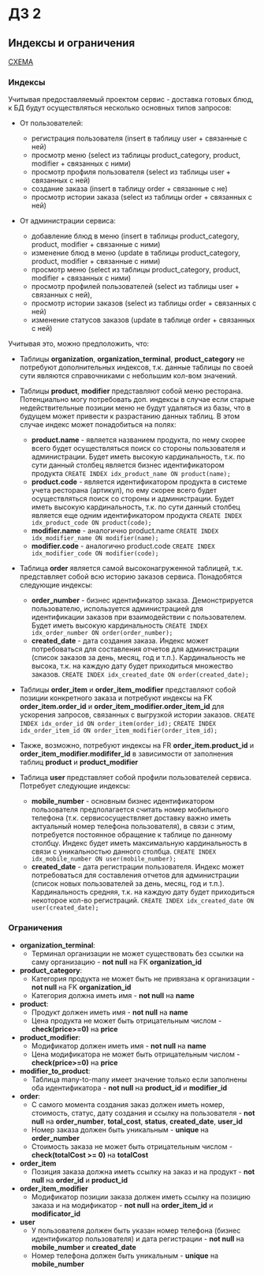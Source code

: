 # ДЗ 2

## Индексы и ограничения

[СХЕМА](https://dbdiagram.io/d/61a362748c901501c0d5c984)

### Индексы

Учитывая предоставляемый проектом сервис - доставка готовых блюд, к БД будут осуществляться несколько основных типов запросов:

- От пользователей: 
  - регистрация пользователя (insert в таблицу user + связанные с ней)
  - просмотр меню (select из таблицы product_category, product, modifier + связанных с ними)
  - просмотр профиля пользователя (select из таблицы user + связанных с ней) 
  - создание заказа (insert в таблицу order + связанные с не)
  - просмотр истории заказа (select из таблицы order + связанных с ней)

- От администрации сервиса:
  - добавление блюд в меню (insert в таблицы product_category, product, modifier + связанные с ними)
  - изменение блюд в меню (update в таблицы product_category, product, modifier + связанные с ними)
  - просмотр меню (select из таблицы product_category, product, modifier + связанных с ними)
  - просмотр профилей пользователей (select из таблицы user + связанных с ней),
  - просмотр истории заказов (select из таблицы order + связанных с ней)
  - изменение статусов заказов (update в таблице order + связанных с ней)

Учитывая это, можно предположить, что: 

  - Таблицы **organization**, **organization_terminal**, **product_category** не потребуют дополнительных индексов, т.к. данные таблицы по своей сути являются справочниками с небольшим кол-вом значений. 

  - Таблицы **product**, **modifier** представляют собой меню ресторана. Потенциально могу потребовать доп. индексы в случае если старые недействительные позиции меню не будут удаляться из базы, что в будущем может привести к разрастанию данных таблиц. В этом случае индекс может понадобиться на полях: 
    - **product.name** - является названием продукта, по нему скорее всего будет осуществляться поиск со стороны пользователя и администрации. Будет иметь высокую кардинальность, т.к. по сути данный столбец является бизнес идентификатором продукта ``` CREATE INDEX idx_product_name ON product(name); ```
    - **product.code** - является идентификатором продукта в системе учета ресторана (артикул), по ему скорее всего будет осуществляться поиск со стороны и администрации. Будет иметь высокую кардинальность, т.к. по сути данный столбец является еще одним идентификатором продукта ``` CREATE INDEX idx_product_code ON product(code); ```
    - **modifier.name** - аналогично product.name ``` CREATE INDEX idx_modifier_name ON modifier(name); ```
    - **modifier.code** - аналогично product.code ``` CREATE INDEX idx_modifier_code ON modifier(code); ```

- Таблица **order** является самой высоконагруженной таблицей, т.к. представляет собой всю историю заказов сервиса. Понадобятся следующие индексы:
  - **order_number** - бизнес идентификатор заказа. Демонстрируется пользователю, используется администрацией для идентификации заказов при взаимодействии с пользователем. Будет иметь высокую кардинальность ``` CREATE INDEX idx_order_number ON order(order_number); ```
  - **created_date** - дата создания заказа. Индекс может потребоваться для составления отчетов для администрации (список заказов за день, месяц, год и т.п.). Кардинальность не высока, т.к. на каждую дату будет приходиться множество заказов. ``` CREATE INDEX idx_created_date ON order(created_date); ```

- Таблицы **order_item** и **order_item_modifier** представляют собой позиции конкретного заказа и потребуют индексы на FK **order_item.order_id** и **order_item_modifier.order_item_id** для ускорения запросов, связанных с выгрузкой истории заказов. ``` CREATE INDEX idx_order_id ON order_item(order_id); ``` ``` CREATE INDEX idx_order_item_id ON order_item_modifier(order_item_id); ``` 
- Также, возможно, потребуют индексы на FR **order_item.product_id** и **order_item_modifier.modififer_id** в зависимости от заполнения таблиц **product** и **product_modifier**

- Таблица **user** представляет собой профили пользователей сервиса. Потребует следующие индексы:
  - **mobile_number** - основным бизнес идентификатором пользователя предполагается считать номер мобильного телефона (т.к. сервисосуществляет доставку важно иметь актуальный номер телефона пользователя), в связи с этим, потребуется постоянное обращение к таблице по данному столбцу. Индекс будет иметь максимальную кардинальность в связи с уникальностью данного столбца. ``` CREATE INDEX idx_mobile_number ON user(mobile_number); ```
  - **created_date** - дата регистрации пользователя. Индекс может потребоваться для составления отчетов для администрации (список новых пользователей за день, месяц, год и т.п.). Кардинальность средняя, т.к. на каждую дату будет приходиться некоторое кол-во регистраций. ``` CREATE INDEX idx_created_date ON user(created_date); ```

### Ограничения

- **organization_terminal**:
  - Терминал организации не может существовать без ссылки на саму организацию - **not null** на FK **organization_id**
- **product_category**:
  - Категория продукта не может быть не привязана к организации - **not null** на FK **organization_id**
  - Категория должна иметь имя - **not null** на **name**
- **product**:
  - Продукт должен иметь имя - **not null** на **name**
  - Цена продукта не может быть отрицательным числом - **check(price>=0)** на **price**
- **product_modifier**:
  - Модификатор должен иметь имя - **not null** на **name**
  - Цена модификатора не может быть отрицательным числом - **check(price>=0)** на **price** 
- **modifier_to_product**:
  - Таблица many-to-many имеет значение только если заполнены оба идентификатора - **not null** на **product_id** и **modifier_id** 
- **order**:
  - С самого момента создания заказ должен иметь номер, стоимость, статус, дату создания и ссылку на пользователя - **not null** на **order_number**, **total_cost**, **status**, **created_date**, **user_id**
  - Номер заказа должен быть уникальным - **unique** на **order_number**
  - Стоимость заказа не может быть отрицательным числом - **check(totalCost >= 0)** на **totalCost**  
- **order_item**
  - Позиция заказа должна иметь ссылку на заказ и на продукт - **not null** на **order_id** и **product_id**
- **order_item_modifier**
  - Модификатор позиции заказа должен иметь ссылку на позицию заказа и на модификатор - **not null** на **order_item_id** и **modificator_id**
- **user**
  - У пользователя должен быть указан номер телефона (бизнес идентификатор пользователя) и дата регистрации - **not null** на **mobile_number** и **created_date**
  - Номер телефона должен быть уникальным - **unique** на **mobile_number**
